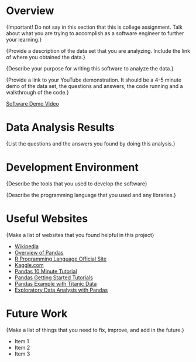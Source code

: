 # Overview

{Important!  Do not say in this section that this is college assignment.  Talk about what you are trying to accomplish as a software engineer to further your learning.}

{Provide a description of the data set that you are analyzing.  Include the link of where you obtained the data.}

{Describe your purpose for writing this software to analyze the data.}

{Provide a link to your YouTube demonstration.  It should be a 4-5 minute demo of the data set, the questions and answers, the code running and a walkthrough of the code.}

[Software Demo Video](http://youtube.link.goes.here)

# Data Analysis Results

{List the questions and the answers you found by doing this analysis.}

# Development Environment

{Describe the tools that you used to develop the software}

{Describe the programming language that you used and any libraries.}

# Useful Websites

{Make a list of websites that you found helpful in this project}
* [Wikipedia](https://en.wikipedia.org/wiki/Data_science)
* [Overview of Pandas](https://pandas.pydata.org/docs/getting_started/overview.html)
* [R Programming Language Official Site](https://www.r-project.org/about.html)
* [Kaggle.com](Kaggle.com)
* [Pandas 10 Minute Tutorial](https://pandas.pydata.org/docs/user_guide/10min.html#min)
* [Pandas Getting Started Tutorials](https://pandas.pydata.org/docs/getting_started/intro_tutorials/index.html)
* [Pandas Example with Titanic Data](https://towardsdatascience.com/getting-started-to-data-analysis-with-python-pandas-with-titanic-dataset-a195ab043c77)
* [Exploratory Data Analysis with Pandas](https://www.kaggle.com/kashnitsky/topic-1-exploratory-data-analysis-with-pandas)

# Future Work

{Make a list of things that you need to fix, improve, and add in the future.}
* Item 1
* Item 2
* Item 3